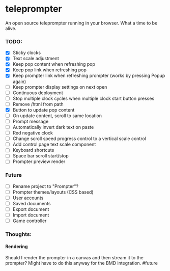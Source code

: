 # teleprompter
An open source teleprompter running in your browser. What a time to be alive.

### TODO:
- [x] Sticky clocks
- [x] Text scale adjustment
- [x] Keep pop content when refreshing pop
- [x] Keep pop link when refreshing pop
- [x] Keep prompter link when refreshing prompter (works by pressing Popup again)
- [ ] Keep prompter display settings on next open
- [ ] Continuous deployment
- [ ] Stop multiple clock cycles when multiple clock start button presses
- [ ] Remove /html from path
- [x] Button to update pop content
- [ ] On update content, scroll to same location
- [ ] Prompt message
- [ ] Automatically invert dark text on paste
- [ ] Red negative clock
- [ ] Change scroll speed progress control to a vertical scale control
- [ ] Add control page text scale component
- [ ] Keyboard shortcuts
- [ ] Space bar scroll start/stop
- [ ] Prompter preview render

### Future
- [ ] Rename project to "Prompter"?
- [ ] Prompter themes/layouts (CSS based)
- [ ] User accounts 
- [ ] Saved documents 
- [ ] Export document 
- [ ] Import document 
- [ ] Game controller 

### Thoughts:
#### Rendering
Should I render the prompter in a canvas and then stream it to the prompter? Might have to do this anyway for the BMD integration. #future
